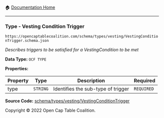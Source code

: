 :house: [Documentation Home](/README.md)

---

### Type - Vesting Condition Trigger

`https://opencaptablecoalition.com/schema/types/vesting/VestingConditionTrigger.schema.json`

_Describes triggers to be satisfied for a VestingCondition to be met_

**Data Type:** `OCF TYPE`

**Properties:**

| Property | Type     | Description                        | Required   |
| -------- | -------- | ---------------------------------- | ---------- |
| type     | `STRING` | Identifies the sub-type of trigger | `REQUIRED` |

**Source Code:** [schema/types/vesting/VestingConditionTrigger](/schema/types/vesting/VestingConditionTrigger.schema.json)

Copyright © 2022 Open Cap Table Coalition.
